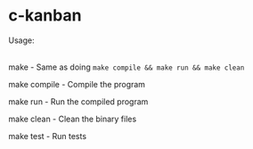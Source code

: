 # c-kanban

Usage:
<br/>
<br/>

make - Same as doing `make compile && make run && make clean`

make compile - Compile the program

make run - Run the compiled program

make clean - Clean the binary files

make test - Run tests
